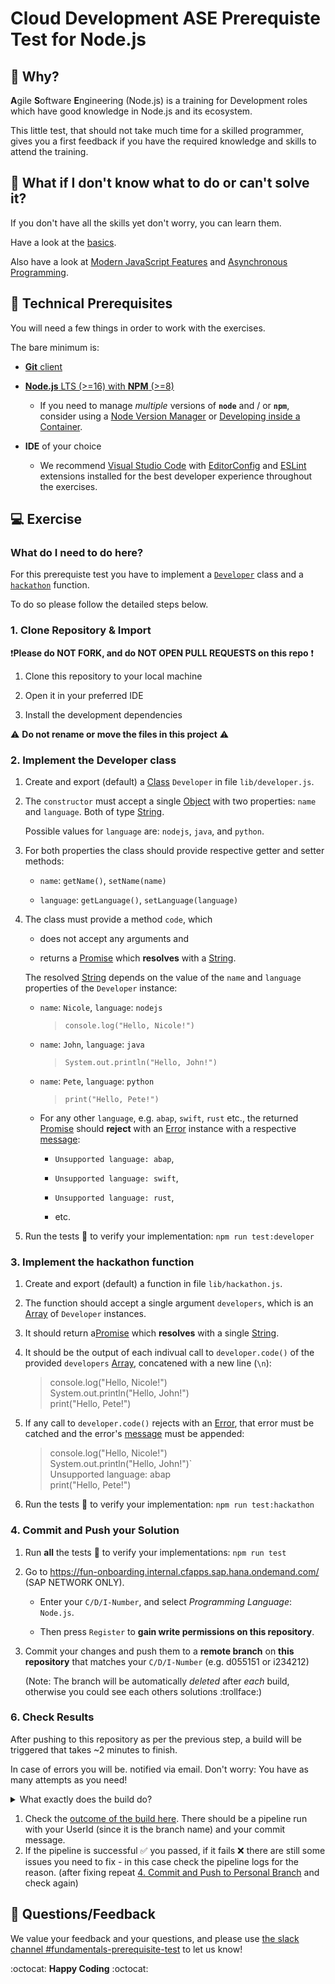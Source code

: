 # Cloud Development ASE Prerequiste Test for Node.js

<!-- _Disclaimer: We are [counting page hits](https://github.wdf.sap.corp/cloud-native-dev/usage-tracker) using a cookie to distinguish returning & new visitors._
<img src="https://cloud-native-dev-usage-tracker.cfapps.sap.hana.ondemand.com/pagehit/cc-cloud-dev-fundamentals/prerequisite-test-nodejs/1x1.png" alt="" height="1" width="1"> -->

## 🎯 Why?

**A**gile **S**oftware **E**ngineering (Node.js) is a training for Development roles which have good knowledge in Node.js and its ecosystem.

This little test, that should not take much time for a skilled programmer, gives you a first feedback if you have the required knowledge and skills to attend the training.

## 🤔 What if I don't know what to do or can't solve it?

If you don't have all the skills yet don't worry, you can learn them.

Have a look at the [basics](https://pages.github.tools.sap/cloud-curriculum/materials/stack-basics/nodejs/).

Also have a look at [Modern JavaScript Features](https://pages.github.tools.sap/cloud-curriculum/materials/modern-lang-feat/nodejs/) and [Asynchronous Programming](https://pages.github.tools.sap/cloud-curriculum/materials/async/nodejs/).

## 🧰 Technical Prerequisites

You will need a few things in order to work with the exercises.

The bare minimum is:

- [**Git** client](https://git-scm.com/book/en/v2/Getting-Started-Installing-Git)

- [**Node.js** LTS (>=16) with **NPM** (>=8)](https://nodejs.org/en/download/)

  - If you need to manage *multiple* versions of **`node`** and / or **`npm`**, consider using a [Node Version Manager](https://github.com/npm/cli#node-version-managers) or [Developing inside a Container](https://pages.github.tools.sap/cloud-curriculum/materials/dev-containers/nodejs/).

- **IDE** of your choice

  - We recommend [Visual Studio Code](https://code.visualstudio.com/) with [EditorConfig](https://marketplace.visualstudio.com/items?itemName=EditorConfig.EditorConfig) and [ESLint](https://marketplace.visualstudio.com/items?itemName=dbaeumer.vscode-eslint) extensions installed for the best developer experience throughout the exercises.

## 💻 Exercise

### What do I need to do here?

For this prerequiste test you have to implement a [`Developer`](#2-implement-the-developer-class) class and a [`hackathon`](#3-implement-the-hackathon-function) function.

To do so please follow the detailed steps below.

### 1. Clone Repository & Import

:exclamation:**Please do NOT FORK, and do NOT OPEN PULL REQUESTS on this repo** :exclamation:

1. Clone this repository to your local machine

1. Open it in your preferred IDE

1. Install the development dependencies

:warning: **Do not rename or move the files in this project** :warning:

### 2. Implement the Developer class

1. Create and export (default) a [Class](https://developer.mozilla.org/en-US/docs/Web/JavaScript/Reference/Classes) `Developer` in file `lib/developer.js`.

1. The `constructor` must accept a single [Object](https://developer.mozilla.org/en-US/docs/Web/JavaScript/Reference/Operators/Object_initializer) with two properties: `name` and `language`. Both of type [String](https://developer.mozilla.org/en-US/docs/Web/JavaScript/Reference/Global_Objects/String).

    Possible values for `language` are: `nodejs`, `java`, and `python`.

1. For both properties the class should provide respective getter and setter methods:

    - `name`: `getName()`, `setName(name)`

    - `language`: `getLanguage()`, `setLanguage(language)`

1. The class must provide a method `code`, which

    - does not accept any arguments and

    - returns a [Promise](https://developer.mozilla.org/en-US/docs/Web/JavaScript/Reference/Global_Objects/Promise) which **resolves** with a [String](https://developer.mozilla.org/en-US/docs/Web/JavaScript/Reference/Global_Objects/String).

    The resolved [String](https://developer.mozilla.org/en-US/docs/Web/JavaScript/Reference/Global_Objects/String) depends on the value of the `name` and `language` properties of the `Developer` instance:

    - `name`: `Nicole`, `language`: `nodejs`

      >`console.log("Hello, Nicole!")`

    - `name`: `John`, `language`: `java`

      >`System.out.println("Hello, John!")`

    - `name`: `Pete`, `language`: `python`

      > `print("Hello, Pete!")`

    - For any other `language`, e.g. `abap`, `swift`, `rust` etc., the returned [Promise](https://developer.mozilla.org/en-US/docs/Web/JavaScript/Reference/Global_Objects/Promise) should **reject** with an [Error](https://developer.mozilla.org/en-US/docs/Web/JavaScript/Reference/Global_Objects/Error) instance with a respective [message](https://developer.mozilla.org/en-US/docs/Web/JavaScript/Reference/Global_Objects/Error/message):

        - `Unsupported language: abap`,

        - `Unsupported language: swift`,

        - `Unsupported language: rust`,

        - etc.

1. Run the tests 🧪 to verify your implementation: `npm run test:developer`

### 3. Implement the hackathon function

1. Create and export (default) a function in file `lib/hackathon.js`.

1. The function should accept a single argument `developers`, which is an [Array](https://developer.mozilla.org/en-US/docs/Web/JavaScript/Reference/Global_Objects/Array) of `Developer` instances.

1. It should return a[Promise](https://developer.mozilla.org/en-US/docs/Web/JavaScript/Reference/Global_Objects/Promise) which **resolves** with a single [String](https://developer.mozilla.org/en-US/docs/Web/JavaScript/Reference/Global_Objects/String).

1. It should be the output of each indivual call to `developer.code()` of the provided `developers` [Array](https://developer.mozilla.org/en-US/docs/Web/JavaScript/Reference/Global_Objects/Array), concatened with a new line (`\n`):

    >console.log("Hello, Nicole!") <br>
    System.out.println("Hello, John!") <br>
    print("Hello, Pete!")

1. If any call to `developer.code()` rejects with an [Error](https://developer.mozilla.org/en-US/docs/Web/JavaScript/Reference/Global_Objects/Error), that error must be catched and the error's [message](https://developer.mozilla.org/en-US/docs/Web/JavaScript/Reference/Global_Objects/Error/message) must be appended:

    >console.log("Hello, Nicole!") <br>
    System.out.println("Hello, John!")` <br>
    Unsupported language: abap <br>
    print("Hello, Pete!") <br>

1. Run the tests 🧪 to verify your implementation: `npm run test:hackathon`

### 4. Commit and Push your Solution

1. Run **all** the tests :test_tube: to verify your implementations: `npm run test`

1. Go to <https://fun-onboarding.internal.cfapps.sap.hana.ondemand.com/> (SAP NETWORK ONLY).

    - Enter your `C/D/I-Number`, and select *Programming Language*: `Node.js`.

    - Then press `Register` to **gain write permissions on this repository**.

1. Commit your changes and push them to a **remote branch** on **this repository** that matches your `C/D/I-Number` (e.g. d055151 or i234212)

    (Note: The branch will be automatically *deleted* after *each* build, otherwise you could see each others solutions :trollface:)

### 6. Check Results

After pushing to this repository as per the previous step, a build will be triggered that takes ~2 minutes to finish.

In case of errors you will be. notified via email. Don't worry: You have as many attempts as you need!

<details>
<summary>What exactly does the build do?</summary>

The build will:

- Run your tests
- Add and run smoke tests that we provide, to make sure the implementation is correct :wink:
- Delete your remote branch (the branch you pushed to this repo) no matter if the solution is correct or not

</details>

1. Check the [outcome of the build here](https://github.tools.sap/cloud-curriculum/ase-prerequisite-test-nodejs/actions). There should be a pipeline run with your UserId (since it is the branch name) and your commit message.
1. If the pipeline is successful :white_check_mark: you passed, if it fails :x: there are still some issues you need to fix - in this case check the pipeline logs for the reason.
(after fixing repeat [4. Commit and Push to Personal Branch](#5-commit-and-push-to-personal-branch) and check again)

## 📣 Questions/Feedback

We value your feedback and your questions, and please use [the slack channel #fundamentals-prerequisite-test](https://sap-cloud-enablement.slack.com/archives/C02KFC2UAFN) to let us know!

:octocat: **Happy Coding** :octocat:
